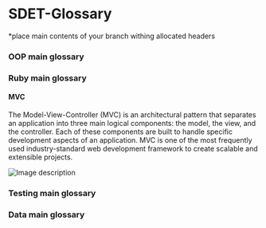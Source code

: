 # SDET-Glossary
 
*place main contents of your branch withing allocated headers
 
### OOP main glossary
 
### Ruby main glossary

#### MVC
The Model-View-Controller (MVC) is an architectural pattern that separates an application into three main logical components: the model, the view, and the controller. Each of these components are built to handle specific development aspects of an application. MVC is one of the most frequently used industry-standard web development framework to create scalable and extensible projects.

![Image description](https://danielmiessler.com/images/MVC1.png)
 
### Testing main glossary
 
### Data main glossary